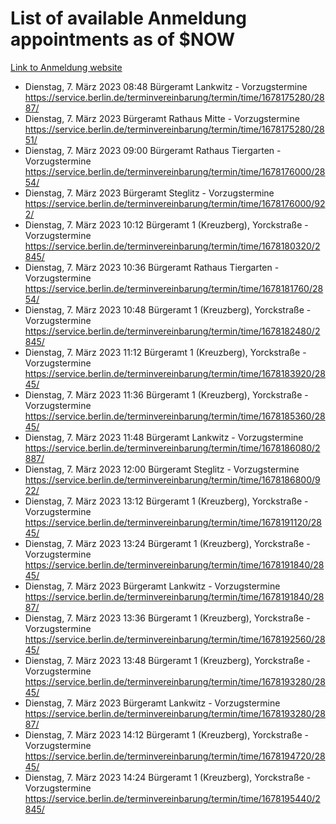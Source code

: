 # List of available Anmeldung appointments as of $NOW
[Link to Anmeldung website](https://service.berlin.de/terminvereinbarung/termin/tag.php?termin=1&anliegen[]=120686&dienstleisterlist=122210,122217,327316,122219,327312,122227,327314,122231,327346,122243,327348,122254,122252,329742,122260,329745,122262,329748,122271,327278,122273,327274,122277,327276,330436,122280,327294,122282,327290,122284,327292,122291,327270,122285,327266,122286,327264,122296,327268,150230,329760,122297,327286,122294,327284,122312,329763,122314,329775,122304,327330,122311,327334,122309,327332,317869,122281,327352,122279,329772,122283,122276,327324,122274,327326,122267,329766,122246,327318,122251,327320,122257,327322,122208,327298,122226,327300&herkunft=http%3A%2F%2Fservice.berlin.de%2Fdienstleistung%2F120686%2F)
- Dienstag, 7. März 2023 08:48 Bürgeramt Lankwitz - Vorzugstermine https://service.berlin.de/terminvereinbarung/termin/time/1678175280/2887/
- Dienstag, 7. März 2023  Bürgeramt Rathaus Mitte - Vorzugstermine https://service.berlin.de/terminvereinbarung/termin/time/1678175280/2851/
- Dienstag, 7. März 2023 09:00 Bürgeramt Rathaus Tiergarten - Vorzugstermine https://service.berlin.de/terminvereinbarung/termin/time/1678176000/2854/
- Dienstag, 7. März 2023  Bürgeramt Steglitz - Vorzugstermine https://service.berlin.de/terminvereinbarung/termin/time/1678176000/922/
- Dienstag, 7. März 2023 10:12 Bürgeramt 1 (Kreuzberg), Yorckstraße - Vorzugstermine https://service.berlin.de/terminvereinbarung/termin/time/1678180320/2845/
- Dienstag, 7. März 2023 10:36 Bürgeramt Rathaus Tiergarten - Vorzugstermine https://service.berlin.de/terminvereinbarung/termin/time/1678181760/2854/
- Dienstag, 7. März 2023 10:48 Bürgeramt 1 (Kreuzberg), Yorckstraße - Vorzugstermine https://service.berlin.de/terminvereinbarung/termin/time/1678182480/2845/
- Dienstag, 7. März 2023 11:12 Bürgeramt 1 (Kreuzberg), Yorckstraße - Vorzugstermine https://service.berlin.de/terminvereinbarung/termin/time/1678183920/2845/
- Dienstag, 7. März 2023 11:36 Bürgeramt 1 (Kreuzberg), Yorckstraße - Vorzugstermine https://service.berlin.de/terminvereinbarung/termin/time/1678185360/2845/
- Dienstag, 7. März 2023 11:48 Bürgeramt Lankwitz - Vorzugstermine https://service.berlin.de/terminvereinbarung/termin/time/1678186080/2887/
- Dienstag, 7. März 2023 12:00 Bürgeramt Steglitz - Vorzugstermine https://service.berlin.de/terminvereinbarung/termin/time/1678186800/922/
- Dienstag, 7. März 2023 13:12 Bürgeramt 1 (Kreuzberg), Yorckstraße - Vorzugstermine https://service.berlin.de/terminvereinbarung/termin/time/1678191120/2845/
- Dienstag, 7. März 2023 13:24 Bürgeramt 1 (Kreuzberg), Yorckstraße - Vorzugstermine https://service.berlin.de/terminvereinbarung/termin/time/1678191840/2845/
- Dienstag, 7. März 2023  Bürgeramt Lankwitz - Vorzugstermine https://service.berlin.de/terminvereinbarung/termin/time/1678191840/2887/
- Dienstag, 7. März 2023 13:36 Bürgeramt 1 (Kreuzberg), Yorckstraße - Vorzugstermine https://service.berlin.de/terminvereinbarung/termin/time/1678192560/2845/
- Dienstag, 7. März 2023 13:48 Bürgeramt 1 (Kreuzberg), Yorckstraße - Vorzugstermine https://service.berlin.de/terminvereinbarung/termin/time/1678193280/2845/
- Dienstag, 7. März 2023  Bürgeramt Lankwitz - Vorzugstermine https://service.berlin.de/terminvereinbarung/termin/time/1678193280/2887/
- Dienstag, 7. März 2023 14:12 Bürgeramt 1 (Kreuzberg), Yorckstraße - Vorzugstermine https://service.berlin.de/terminvereinbarung/termin/time/1678194720/2845/
- Dienstag, 7. März 2023 14:24 Bürgeramt 1 (Kreuzberg), Yorckstraße - Vorzugstermine https://service.berlin.de/terminvereinbarung/termin/time/1678195440/2845/

